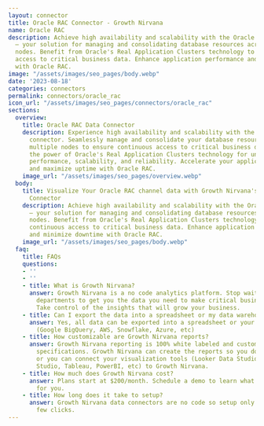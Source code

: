 ```yaml
---
layout: connector
title: Oracle RAC Connector - Growth Nirvana
name: Oracle RAC
description: Achieve high availability and scalability with the Oracle RAC connector
  – your solution for managing and consolidating database resources across multiple
  nodes. Benefit from Oracle's Real Application Clusters technology to ensure continuous
  access to critical business data. Enhance application performance and minimize downtime
  with Oracle RAC.
image: "/assets/images/seo_pages/body.webp"
date: '2023-08-18'
categories: connectors
permalink: connectors/oracle_rac
icon_url: "/assets/images/seo_pages/connectors/oracle_rac"
sections:
  overview:
    title: Oracle RAC Data Connector
    description: Experience high availability and scalability with the Oracle RAC
      connector. Seamlessly manage and consolidate your database resources across
      multiple nodes to ensure continuous access to critical business data. Harness
      the power of Oracle's Real Application Clusters technology for unparalleled
      performance, scalability, and reliability. Accelerate your application performance
      and maximize uptime with Oracle RAC.
    image_url: "/assets/images/seo_pages/overview.webp"
  body:
    title: Visualize Your Oracle RAC channel data with Growth Nirvana's Oracle RAC
      Connector
    description: Achieve high availability and scalability with the Oracle RAC connector
      – your solution for managing and consolidating database resources across multiple
      nodes. Benefit from Oracle's Real Application Clusters technology to ensure
      continuous access to critical business data. Enhance application performance
      and minimize downtime with Oracle RAC.
    image_url: "/assets/images/seo_pages/body.webp"
  faq:
    title: FAQs
    questions:
    - ''
    - ''
    - title: What is Growth Nirvana?
      answer: Growth Nirvana is a no code analytics platform. Stop waiting for other
        departments to get you the data you need to make critical business decisions.
        Take control of the insights that will grow your business.
    - title: Can I export the data into a spreadsheet or my data warehouse?
      answer: Yes, all data can be exported into a spreadsheet or your data warehouse
        (Google BigQuery, AWS, Snowflake, Azure, etc)
    - title: How customizable are Growth Nirvana reports?
      answer: Growth Nirvana reporting is 100% white labeled and customized to your
        specifications. Growth Nirvana can create the reports so you don’t have to
        or you can connect your visualization tools (Looker Data Studio/Google Data
        Studio, Tableau, PowerBI, etc) to Growth Nirvana.
    - title: How much does Growth Nirvana cost?
      answer: Plans start at $200/month. Schedule a demo to learn what plan is best
        for you.
    - title: How long does it take to setup?
      answer: Growth Nirvana data connectors are no code so setup only requires a
        few clicks.
---
```

